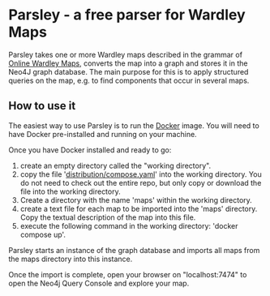 # Parsley - a free parser for Wardley Maps

Parsley takes one or more Wardley maps described in the grammar of [Online Wardley Maps](https://www.onlinewardleymaps.com/),
converts the map into a graph and stores it in the Neo4J graph database. The main purpose for this is to apply structured queries
on the map, e.g. to find components that occur in several maps.

## How to use it
The easiest way to use Parsley is to run the [Docker](https://hub.docker.com/r/tangibleconcepts/parsley) image. 
You will need to have Docker pre-installed and running on your machine.

Once you have Docker installed and ready to go:

1. create an empty directory called the "working directory".
2. copy the file '[distribution/compose.yaml](https://github.com/tangible-concepts/parsley/blob/main/distribution/compose.yaml)' into the working directory. You do not need to check out the entire repo, but only copy or download the file into the working directory.
3. Create a directory with the name 'maps' within the working directory.
4. create a text file for each map to be imported into the 'maps' directory. Copy the textual description of the map into this file.
5. execute the following command in the working directory: 'docker compose up'.

Parsley starts an instance of the graph database and imports all maps from the maps directory into this instance.

Once the import is complete, open your browser on "localhost:7474" to open the Neo4j Query Console and explore your map.
